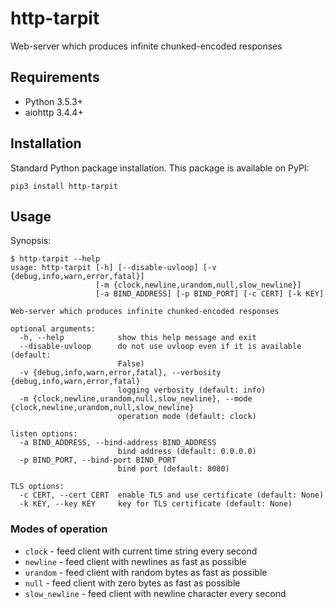 http-tarpit
===========

Web-server which produces infinite chunked-encoded responses

## Requirements

* Python 3.5.3+
* aiohttp 3.4.4+

## Installation

Standard Python package installation. This package is available on PyPI:

```
pip3 install http-tarpit
```

## Usage

Synopsis:

```
$ http-tarpit --help
usage: http-tarpit [-h] [--disable-uvloop] [-v {debug,info,warn,error,fatal}]
                   [-m {clock,newline,urandom,null,slow_newline}]
                   [-a BIND_ADDRESS] [-p BIND_PORT] [-c CERT] [-k KEY]

Web-server which produces infinite chunked-encoded responses

optional arguments:
  -h, --help            show this help message and exit
  --disable-uvloop      do not use uvloop even if it is available (default:
                        False)
  -v {debug,info,warn,error,fatal}, --verbosity {debug,info,warn,error,fatal}
                        logging verbosity (default: info)
  -m {clock,newline,urandom,null,slow_newline}, --mode {clock,newline,urandom,null,slow_newline}
                        operation mode (default: clock)

listen options:
  -a BIND_ADDRESS, --bind-address BIND_ADDRESS
                        bind address (default: 0.0.0.0)
  -p BIND_PORT, --bind-port BIND_PORT
                        bind port (default: 8080)

TLS options:
  -c CERT, --cert CERT  enable TLS and use certificate (default: None)
  -k KEY, --key KEY     key for TLS certificate (default: None)

```

### Modes of operation

* `clock` - feed client with current time string every second
* `newline` - feed client with newlines as fast as possible
* `urandom` - feed client with random bytes as fast as possible
* `null` - feed client with zero bytes as fast as possible
* `slow_newline` - feed client with newline character every second
